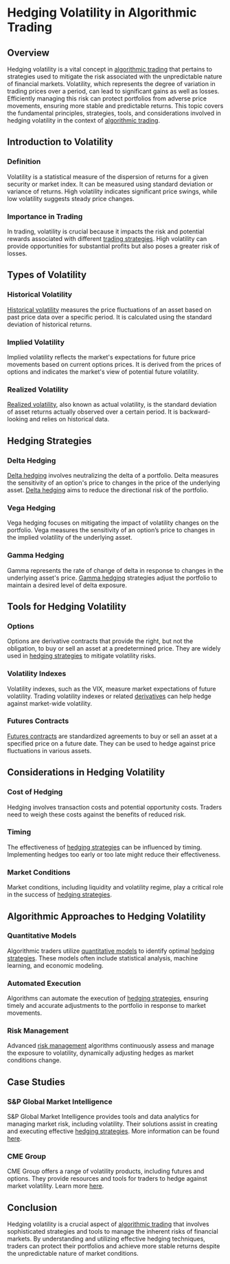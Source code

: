 # Hedging Volatility in Algorithmic Trading

## Overview
Hedging volatility is a vital concept in [algorithmic trading](../a/algorithmic_trading.md) that pertains to strategies used to mitigate the risk associated with the unpredictable nature of financial markets. Volatility, which represents the degree of variation in trading prices over a period, can lead to significant gains as well as losses. Efficiently managing this risk can protect portfolios from adverse price movements, ensuring more stable and predictable returns. This topic covers the fundamental principles, strategies, tools, and considerations involved in hedging volatility in the context of [algorithmic trading](../a/algorithmic_trading.md).

## Introduction to Volatility
### Definition
Volatility is a statistical measure of the dispersion of returns for a given security or market index. It can be measured using standard deviation or variance of returns. High volatility indicates significant price swings, while low volatility suggests steady price changes.

### Importance in Trading
In trading, volatility is crucial because it impacts the risk and potential rewards associated with different [trading strategies](../t/trading_strategies.md). High volatility can provide opportunities for substantial profits but also poses a greater risk of losses.

## Types of Volatility
### Historical Volatility
[Historical volatility](../h/historical_volatility.md) measures the price fluctuations of an asset based on past price data over a specific period. It is calculated using the standard deviation of historical returns.

### Implied Volatility
Implied volatility reflects the market's expectations for future price movements based on current options prices. It is derived from the prices of options and indicates the market's view of potential future volatility.

### Realized Volatility
[Realized volatility](../r/realized_volatility.md), also known as actual volatility, is the standard deviation of asset returns actually observed over a certain period. It is backward-looking and relies on historical data.

## Hedging Strategies
### Delta Hedging
[Delta hedging](../d/delta_hedging.md) involves neutralizing the delta of a portfolio. Delta measures the sensitivity of an option's price to changes in the price of the underlying asset. [Delta hedging](../d/delta_hedging.md) aims to reduce the directional risk of the portfolio.

### Vega Hedging
Vega hedging focuses on mitigating the impact of volatility changes on the portfolio. Vega measures the sensitivity of an option’s price to changes in the implied volatility of the underlying asset.

### Gamma Hedging
Gamma represents the rate of change of delta in response to changes in the underlying asset's price. [Gamma hedging](../g/gamma_hedging.md) strategies adjust the portfolio to maintain a desired level of delta exposure.

## Tools for Hedging Volatility
### Options
Options are derivative contracts that provide the right, but not the obligation, to buy or sell an asset at a predetermined price. They are widely used in [hedging strategies](../h/hedging_strategies.md) to mitigate volatility risks.

### Volatility Indexes
Volatility indexes, such as the VIX, measure market expectations of future volatility. Trading volatility indexes or related [derivatives](../d/derivatives.md) can help hedge against market-wide volatility.

### Futures Contracts
[Futures contracts](../f/futures_contracts.md) are standardized agreements to buy or sell an asset at a specified price on a future date. They can be used to hedge against price fluctuations in various assets.

## Considerations in Hedging Volatility
### Cost of Hedging
Hedging involves transaction costs and potential opportunity costs. Traders need to weigh these costs against the benefits of reduced risk.

### Timing
The effectiveness of [hedging strategies](../h/hedging_strategies.md) can be influenced by timing. Implementing hedges too early or too late might reduce their effectiveness.

### Market Conditions
Market conditions, including liquidity and volatility regime, play a critical role in the success of [hedging strategies](../h/hedging_strategies.md).

## Algorithmic Approaches to Hedging Volatility
### Quantitative Models
Algorithmic traders utilize [quantitative models](../q/quantitative_models.md) to identify optimal [hedging strategies](../h/hedging_strategies.md). These models often include statistical analysis, machine learning, and economic modeling.

### Automated Execution
Algorithms can automate the execution of [hedging strategies](../h/hedging_strategies.md), ensuring timely and accurate adjustments to the portfolio in response to market movements.

### Risk Management
Advanced [risk management](../r/risk_management.md) algorithms continuously assess and manage the exposure to volatility, dynamically adjusting hedges as market conditions change.

## Case Studies
### S&P Global Market Intelligence
S&P Global Market Intelligence provides tools and data analytics for managing market risk, including volatility. Their solutions assist in creating and executing effective [hedging strategies](../h/hedging_strategies.md). More information can be found [here](https://www.spglobal.com/marketintelligence/en/).

### CME Group
CME Group offers a range of volatility products, including futures and options. They provide resources and tools for traders to hedge against market volatility. Learn more [here](https://www.cmegroup.com/).

## Conclusion
Hedging volatility is a crucial aspect of [algorithmic trading](../a/algorithmic_trading.md) that involves sophisticated strategies and tools to manage the inherent risks of financial markets. By understanding and utilizing effective hedging techniques, traders can protect their portfolios and achieve more stable returns despite the unpredictable nature of market conditions.
